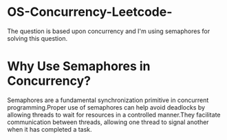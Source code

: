 # OS-Concurrency-Leetcode-
The question is based upon concurrency and I'm using semaphores for solving this question.
# Why Use Semaphores in Concurrency?
Semaphores are a fundamental synchronization primitive in concurrent programming.Proper use of semaphores can help avoid deadlocks by allowing threads to wait for resources in a controlled manner.They facilitate communication between threads, allowing one thread to signal another when it has completed a task.
